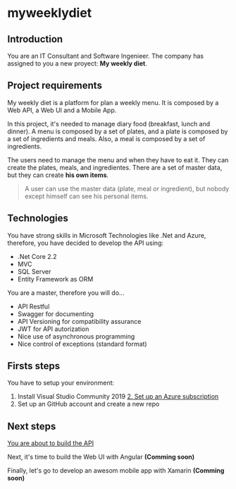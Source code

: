 # myweeklydiet

## Introduction
You are an IT Consultant and Software Ingenieer. The company has assigned to you a new proyect: **My weekly diet**.

## Project requirements
My weekly diet is a platform for plan a weekly menu. It is composed by a Web API, a Web UI and a Mobile App. 

In this project, it's needed to manage diary food (breakfast, lunch and dinner). A menu is composed by a set of plates, and a plate is composed by a set of ingredients and meals. Also, a meal is composed by a set of ingredients.

The users need to manage the menu and when they have to eat it. They can create the plates, meals, and ingredientes. There are a set of master data, but they can create **his own items**.

> A user can use the master data (plate, meal or ingredient), but nobody except himself can see his personal items.

## Technologies
You have strong skills in Microsoft Technologies like .Net and Azure, therefore, you have decided to develop the API using:
- .Net Core 2.2
- MVC
- SQL Server
- Entity Framework as ORM

You are a master, therefore you will do...
- API Restful
- Swagger for documenting
- API Versioning for compatibility assurance
- JWT for API autorization
- Nice use of asynchronous programming
- Nice control of exceptions (standard format)

## Firsts steps
You have to setup your environment: 
1. Install Visual Studio Community 2019
[2. Set up an Azure subscription](https://github.com/dasensio/myweeklydiet/blob/master/setup-azure-subscription.md)
3. Set up an GitHub account and create a new repo

## Next steps
[You are about to build the API](https://github.com/dasensio/myweeklydiet/blob/master/API.md)

Next, it's time to build the Web UI with Angular **(Comming soon)**

Finally, let's go to develop an awesom mobile app with Xamarin **(Comming soon)**
